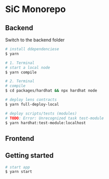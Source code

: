 # SiC Monorepo

## Backend

Switch to the backend folder

```bash
# install ddependenciese
$ yarn

# 1. Terminal
# start a local node
$ yarn compile

# 2. Terminal
# compile
$ cd packages/hardhat && npx hardhat node

# deploy lens contracts
$ yarn full-deploy-local

# deploy scripts/tests (modules)
# TODO: Error: Unrecognized task test-module
$ yarn hardhat:test-module:localhost
```

## Frontend

## Getting started

```bash
# start app
$ yarn start
```
